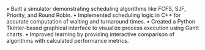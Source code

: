 • Built a simulator demonstrating scheduling algorithms like FCFS, SJF, Priority, and Round Robin.
• Implemented scheduling logic in C++ for accurate computation of waiting and turnaround times.
• Created a Python Tkinter-based graphical interface to visualize process execution using Gantt charts.
• Improved learning by providing interactive comparison of algorithms with calculated performance metrics.
